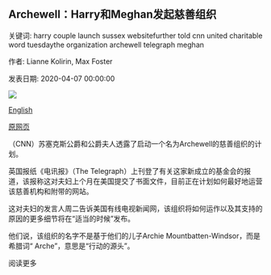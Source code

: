 ## Archewell：Harry和Meghan发起慈善组织

关键词: harry couple launch sussex websitefurther told cnn united charitable word tuesdaythe organization archewell telegraph meghan

作者: Lianne Kolirin, Max Foster

发表日期: 2020-04-07 00:00:00

![](https://cdn.cnn.com/cnnnext/dam/assets/200407084826-meghan-harry-0305-super-tease.jpg)

[English](Archewell%3A%20Harry%20and%20Meghan%20to%20launch%20charitable%20organization.md)

[原网页](https://edition.cnn.com/2020/04/07/world/harry-meghan-archewell-charity-scli-intl/index.html)

（CNN）苏塞克斯公爵和公爵夫人透露了启动一个名为Archewell的慈善组织的计划。

英国报纸《电讯报》（The Telegraph）上刊登了有关这家新成立的基金会的报道，该报称这对夫妇上个月在美国提交了书面文件，目前正在计划如何最好地运营该慈善机构和附带的网站。

这对夫妇的发言人周二告诉美国有线电视新闻网，该组织将如何运作以及其支持的原因的更多细节将在“适当的时候”发布。

他们说，该组织的名字不是基于他们的儿子Archie Mountbatten-Windsor，而是希腊词“ Arche”，意思是“行动的源头”。

阅读更多